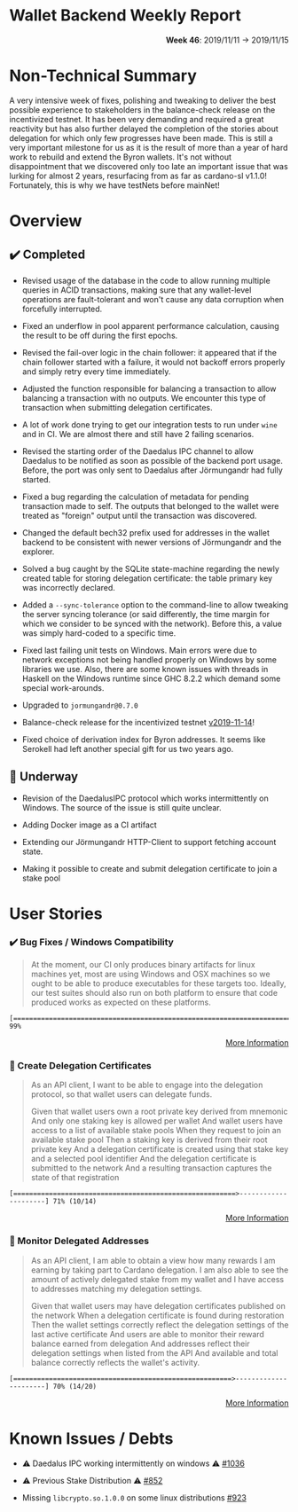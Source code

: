 # Wallet Backend Weekly Report

<p align="right">
  <strong>Week 46</strong>: 2019/11/11 → 2019/11/15
</p>

# Non-Technical Summary

A very intensive week of fixes, polishing and tweaking to deliver the best
possible experience to stakeholders in the balance-check release on the
incentivized testnet.  It has been very demanding and required a great
reactivity but has also further delayed the completion of the stories about
delegation for which only few progresses have been made.  This is still a very
important milestone for us as it is the result of more than a year of hard work
to rebuild and extend the Byron wallets. It's not without disappointment that we
discovered only too late an important issue that was lurking for almost 2 years,
resurfacing from as far as cardano-sl v1.1.0! Fortunately, this is why we have
testNets before mainNet! 

# Overview

## :heavy_check_mark: Completed

- Revised usage of the database in the code to allow running multiple queries in ACID 
  transactions, making sure that any wallet-level operations are fault-tolerant and 
  won't cause any data corruption when forcefully interrupted. 

- Fixed an underflow in pool apparent performance calculation, causing the result to be
  off during the first epochs. 

- Revised the fail-over logic in the chain follower: it appeared that if the chain follower
  started with a failure, it would not backoff errors properly and simply retry every time
  immediately. 

- Adjusted the function responsible for balancing a transaction to allow balancing a
  transaction with no outputs. We encounter this type of transaction when submitting
  delegation certificates. 

- A lot of work done trying to get our integration tests to run under `wine` and in CI.
  We are almost there and still have 2 failing scenarios. 

- Revised the starting order of the Daedalus IPC channel to allow Daedalus to be notified
  as soon as possible of the backend port usage. Before, the port was only sent to Daedalus
  after Jörmungandr had fully started.

- Fixed a bug regarding the calculation of metadata for pending transaction made to 
  self. The outputs that belonged to the wallet were treated as "foreign" output until
  the transaction was discovered.

- Changed the default bech32 prefix used for addresses in the wallet backend to be 
  consistent with newer versions of Jörmungandr and the explorer.

- Solved a bug caught by the SQLite state-machine regarding the newly created table
  for storing delegation certificate: the table primary key was incorrectly declared.

- Added a `--sync-tolerance` option to the command-line to allow tweaking the server
  syncing tolerance (or said differently, the time margin for which we consider to 
  be synced with the network). Before this, a value was simply hard-coded to a specific
  time. 

- Fixed last failing unit tests on Windows. Main errors were due to network exceptions
  not being handled properly on Windows by some libraries we use. Also, there are some 
  known issues with threads in Haskell on the Windows runtime since GHC 8.2.2 which 
  demand some special work-arounds.

- Upgraded to `jormungandr@0.7.0`

- Balance-check release for the incentivized testnet [v2019-11-14](https://github.com/input-output-hk/cardano-wallet/releases/tag/v2019-11-14)! 

- Fixed choice of derivation index for Byron addresses. It seems like Serokell had left
  another special gift for us two years ago.

## :construction: Underway

- Revision of the DaedalusIPC protocol which works intermittently on Windows. 
  The source of the issue is still quite unclear.

- Adding Docker image as a CI artifact

- Extending our Jörmungandr HTTP-Client to support fetching account state.

- Making it possible to create and submit delegation certificate to join a stake pool

# User Stories

### :heavy_check_mark: Bug Fixes / Windows Compatibility

> At the moment, our CI only produces binary artifacts for linux machines yet,
> most are using Windows and OSX machines so we ought to be able to produce
> executables for these targets too. Ideally, our test suites should also run on
> both platform to ensure that code produced works as expected on these
> platforms.

```
[=============================================================================>] 99%
```

<p align="right">
  <a target="_blank" href="https://github.com/input-output-hk/cardano-wallet/milestone/30">More Information</a>
</p>


### :hammer: Create Delegation Certificates

> As an API client, I want to be able to engage into the delegation protocol, so that wallet users can delegate funds.
> 
> Given that wallet users own a root private key derived from mnemonic
> And only one staking key is allowed per wallet 
> And wallet users have access to a list of available stake pools
> When they request to join an available stake pool
> Then a staking key is derived from their root private key
> And a delegation certificate is created using that stake key and a selected pool identifier
> And the delegation certificate is submitted to the network
> And a resulting transaction captures the state of that registration


```
[========================================================>---------------------] 71% (10/14)
```

<p align="right">
  <a target="_blank" href="https://github.com/input-output-hk/cardano-wallet/milestone/32">More Information</a>
</p>

### :hammer: Monitor Delegated Addresses


> As an API client,
> I am able to obtain a view how many rewards I am earning by taking part to Cardano
> delegation. I am also able to see the amount of actively delegated stake from my 
> wallet and I have access to addresses matching my delegation settings.
> 
> Given that wallet users may have delegation certificates published on the network
> When a delegation certificate is found during restoration
> Then the wallet settings correctly reflect the delegation settings of the last active certificate
> And users are able to monitor their reward balance earned from delegation
> And addresses reflect their delegation settings when listed from the API
> And available and total balance correctly reflects the wallet's activity.

```
[=======================================================>----------------------] 70% (14/20)
```

<p align="right">
  <a target="_blank" href="https://github.com/input-output-hk/cardano-wallet/milestone/32">More Information</a>
</p>

# Known Issues / Debts

- :warning: Daedalus IPC working intermittently on windows :warning: [#1036](https://github.com/input-output-hk/cardano-wallet/issues/1036)

- :warning: Previous Stake Distribution :warning: [#852](https://github.com/input-output-hk/jormungandr/issues/852)

- Missing `libcrypto.so.1.0.0` on some linux distributions [#923](https://github.com/input-output-hk/cardano-wallet/issues/923)
